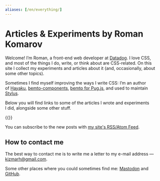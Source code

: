 ```yaml
---
aliases: [/en/everything/]
---
```


# **Articles & Experiments** by Roman Komarov

Welcome! I’m Roman, a front-end web developer at [Datadog](https://www.datadoghq.com/). I love CSS, and most of the things I do, write, or think about are CSS-related. On this site I collect my experiments and articles about it (and, occasionally, about some other topics).

Sometimes I find myself improving the ways I write CSS: I’m an author of [Hayaku](https://github.com/hayaku/hayaku/), [bemto-components](https://github.com/bemto/bemto-components), [bemto for Pug.js](https://github.com/kizu/bemto/), and used to maintain [Stylus](https://github.com/stylus/stylus/).

Below you will find links to some of the articles I wrote and experiments I did, alongside some other stuff.

{{<ArticleList>}}

You can subscribe to the new posts with [my site's RSS/Atom Feed](https://feeds.feedburner.com/kizuruen).

## How to contact me

The best way to contact me is to write me a letter to my e-mail address — [kizmarh@gmail.com](mailto:kizmarh@gmail.com).

Some other places where you could sometimes find me: [Mastodon](https://front-end.social/@kizu "{:rel='me'}") and [GitHub](gh:kizu "{:rel='me'}").
